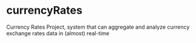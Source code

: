 # currencyRates
Currency Rates Project,   system that can aggregate and analyze currency exchange rates data in (almost) real-time

